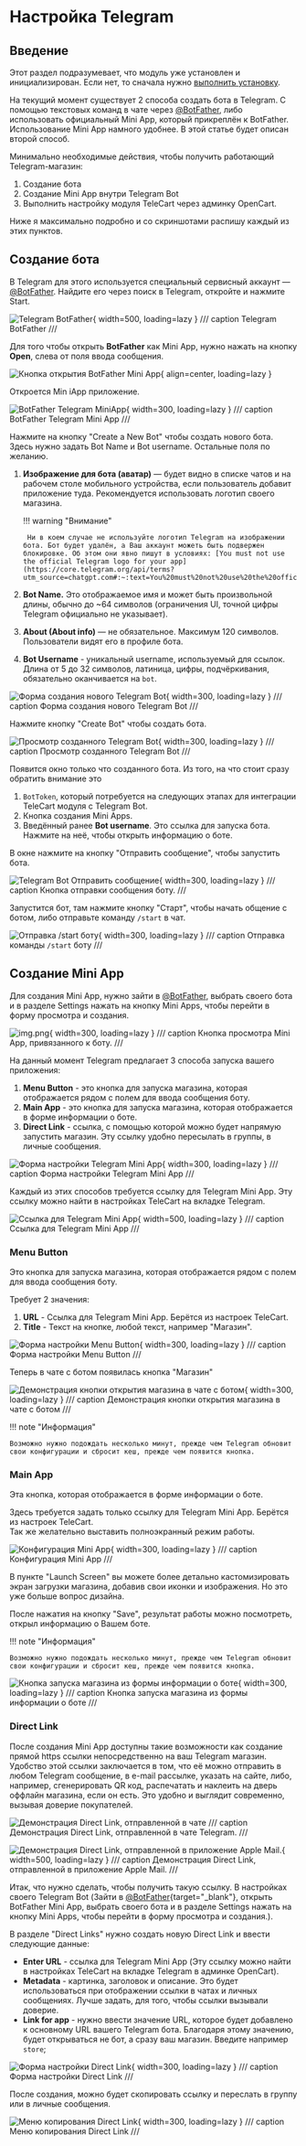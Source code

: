 # Настройка Telegram

## Введение

Этот раздел подразумевает, что модуль уже установлен и инициализирован. Если нет, то сначала нужно [выполнить установку](../install.md).

На текущий момент существует 2 способа создать бота в Telegram. С помощью текстовых команд в чате через [@BotFather](https://t.me/botfather), 
либо использовать официальный Mini App, который прикреплён к BotFather. Использование Mini App намного удобнее. 
В этой статье будет описан второй способ.

Минимально необходимые действия, чтобы получить работающий Telegram-магазин:

1. Создание бота
2. Создание Mini App внутри Telegram Bot
3. Выполнить настройку модуля TeleCart через админку OpenCart.

Ниже я максимально подробно и со скриншотами распишу каждый из этих пунктов.

## Создание бота

В Telegram для этого используется специальный сервисный аккаунт — [@BotFather](https://t.me/botfather).
Найдите его через поиск в Telegram, откройте и нажмите Start.

![Telegram BotFather](../images/telegram-bot-father.png){ width=500, loading=lazy }
 /// caption
Telegram BotFather
///

Для того чтобы открыть **BotFather** как Mini App, нужно нажать на кнопку **Open**, слева от поля ввода сообщения. 

![Кнопка открытия BotFather Mini App](../images/bot_father_miniapp_btn.png){ align=center, loading=lazy }

Откроется Min iApp приложение.

![BotFather Telegram MiniApp](../images/telegram_botfather_miniapp.png){ width=300, loading=lazy }
/// caption
BotFather Telegram Mini App
///

Нажмите на кнопку "Create a New Bot" чтобы создать нового бота. Здесь нужно задать Bot Name и Bot username. Остальные поля по желанию.  

1. **Изображение для бота (аватар)** — будет видно в списке чатов и на рабочем столе мобильного устройства, если пользователь добавит приложение туда. Рекомендуется использовать логотип своего магазина.

    !!! warning "Внимание"

        Ни в коем случае не используйте логотип Telegram на изображении бота. Бот будет удалён, а Ваш аккаунт можеть быть подвержен блокировке. Об этом они явно пишут в условиях: [You must not use the official Telegram logo for your app](https://core.telegram.org/api/terms?utm_source=chatgpt.com#:~:text=You%20must%20not%20use%20the%20official%20Telegram%20logo%20for%20your%20app) 

2. **Bot Name.** Это отображаемое имя и может быть произвольной длины, обычно до ~64 символов (ограничения UI, точной цифры Telegram официально не указывает).
3. **About (About info)** — не обязательное. Максимум 120 символов. Пользователи видят его в профиле бота.
4. **Bot Username** - уникальный username, используемый для ссылок. Длина от 5 до 32 символов, латиница, цифры, подчёркивания, обязательно оканчивается на `bot`.

![Форма создания нового Telegram Bot](../images/new_telegram_bot_form.png){ width=300, loading=lazy }
/// caption
Форма создания нового Telegram Bot
///

Нажмите кнопку "Create Bot" чтобы создать бота.

![Просмотр созданного Telegram Bot](../images/created_tg_bot.png){ width=300, loading=lazy }
/// caption
Просмотр созданного Telegram Bot
///

Появится окно только что созданного бота. Из того, на что стоит сразу обратить внимание это

1. `BotToken`, который потребуется на следующих этапах для интеграции TeleCart модуля с Telegram Bot.
2. Кнопка создания Mini Apps.
3. Введённый ранее **Bot username**. Это ссылка для запуска бота. Нажмите на неё, чтобы открыть информацию о боте.

В окне нажмите на кнопку "Отправить сообщение", чтобы запустить бота.

![Telegram Bot Отправить сообщение](../images/tg_bot_send_message_btn.png){ width=300, loading=lazy }
/// caption
Кнопка отправки сообщения боту.
///

Запустится бот, там нажмите кнопку "Старт", чтобы начать общение с ботом, либо отправьте команду `/start` в чат.

![Отправка /start боту](../images/tg_bot_start.png){ width=300, loading=lazy }
/// caption
Отправка команды `/start` боту
///


## Создание Mini App

Для создания Mini App, нужно зайти в [@BotFather](https://t.me/botfather), выбрать своего бота и в разделе Settings нажать на кнопку Mini Apps, чтобы перейти в форму просмотра и создания.

![img.png](../images/create_mini_app_btn.png){ width=300, loading=lazy }
/// caption
Кнопка просмотра Mini App, привязанного к боту.
///

На данный момент Telegram предлагает 3 способа запуска вашего приложения:

1. **Menu Button** - это кнопка для запуска магазина, которая отображается рядом с полем для ввода сообщения боту.
2. **Main App** - это кнопка для запуска магазина, которая отображается в форме информации о боте.
3. **Direct Link** - ссылка, с помощью которой можно будет напрямую запустить магазин. Эту ссылку удобно пересылать в группы, в личные сообщения.

![Форма настройки Telegram Mini App](../images/tg_mini_app_exec.png){ width=300, loading=lazy }
/// caption
Форма настройки Telegram Mini App
///

Каждый из этих способов требуется ссылку для Telegram Mini App. Эту ссылку можно найти в настройках TeleCart на вкладке Telegram.

![Ссылка для Telegram Mini App](../images/telecart-tg-mini-app-url.png){ width=500, loading=lazy }
/// caption
Ссылка для Telegram Mini App
///

### Menu Button 

Это кнопка для запуска магазина, которая отображается рядом с полем для ввода сообщения боту.

Требует 2 значения:

1. **URL** - Ссылка для Telegram Mini App. Берётся из настроек TeleCart.
2. **Title** - Текст на кнопке, любой текст, например "Магазин".

![Форма настройки Menu Button](../images/tg-menu-btn-form.png){ width=300, loading=lazy }
/// caption
Форма настройки Menu Button
///

Теперь в чате с ботом появилась кнопка "Магазин"

![Демонстрация кнопки открытия магазина в чате с ботом](../images/tg-bot-menu-btn.png){ width=300, loading=lazy }
/// caption
Демонстрация кнопки открытия магазина в чате с ботом
///

!!! note "Информация"
    
    Возможно нужно подождать несколько минут, прежде чем Telegram обновит свои конфигурации и сбросит кеш, прежде чем появится кнопка.

### Main App

Эта кнопка, которая отображается в форме информации о боте.

Здесь требуется задать только ссылку для Telegram Mini App. Берётся из настроек TeleCart.  
Так же желательно выставить полноэкранный режим работы.

![Конфигурация Mini App](../images/main_app_conf.png){ width=300, loading=lazy }
/// caption
Конфигурация Mini App
///

В пункте "Launch Screen" вы можете более детально кастомизировать экран загрузки магазина, добавив свои иконки и изображения.
Но это уже больше вопрос дизайна.

После нажатия на кнопку "Save", результат работы можно посмотреть, открыл информацию о Вашем боте. 

!!! note "Информация"
    
    Возможно нужно подождать несколько минут, прежде чем Telegram обновит свои конфигурации и сбросит кеш, прежде чем появится кнопка.

![Кнопка запуска магазина из формы информации о боте](../images/tg-direct-link-config-form.png){ width=300, loading=lazy }
/// caption
Кнопка запуска магазина из формы информации о боте
///

### Direct Link

После создания Mini App доступны такие возможности как создание прямой https ссылки непосредственно на ваш Telegram магазин.  
Удобство этой ссылки заключается в том, что её можно отправить в любом Telegram сообщение, в e-mail рассылке, указать на сайте, 
либо, например, сгенерировать QR код, распечатать и наклеить на дверь оффлайн магазина, если он есть. Это удобно и выглядит современно, вызывая доверие покупателей.

![Демонстрация Direct Link, отправленной в чате](../tg-direct-link-example.png)
/// caption
Демонстрация Direct Link, отправленной в чате Telegram.
///

![Демонстрация Direct Link, отправленной в приложение Apple Mail.](./tg-direct-link-apple-mail-example.png){ width=500, loading=lazy }
/// caption
Демонстрация Direct Link, отправленной в приложение Apple Mail.
///

Итак, что нужно сделать, чтобы получить такую ссылку. 
В настройках своего Telegram Bot (Зайти в [@BotFather](https://t.me/BotFather){target="_blank"}, открыть BotFather Mini App,
выбрать своего бота и в разделе Settings нажать на кнопку Mini Apps, чтобы перейти в форму просмотра и создания.).

В разделе "Direct Links" нужно создать новую Direct Link и ввести следующие данные:

* **Enter URL** - ссылка для Telegram Mini App (Эту ссылку можно найти в настройках TeleCart на вкладке Telegram в админке OpenCart).
* **Metadata** - картинка, заголовок и описание. Это будет использоваться при отображении ссылки в чатах и личных сообщениях. Лучше задать, для того, чтобы ссылки вызывали доверие.
* **Link for app** - нужно ввести значение URL, которое будет добавлено к основному URL вашего Telegram бота. Благодаря этому значению, будет открываться не бот, а сразу ваш магазин. Введите например `store`;

![Форма настройки Direct Link](../images/tg-direct-link-form-config.png){ width=300, loading=lazy }
/// caption
Форма настройки Direct Link
///


После создания, можно будет скопировать ссылку и переслать в группу или в личные сообщения.

![Меню копирования Direct Link](../images/tg-copy-direct-link.png){ width=300, loading=lazy }
/// caption
Меню копирования Direct Link
///